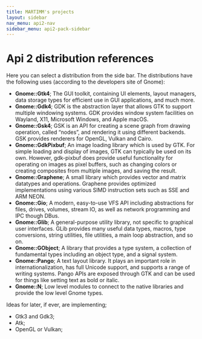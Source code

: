 ```yaml
---
title: MARTIMM's projects
layout: sidebar
nav_menu: api2-nav
sidebar_menu: api2-pack-sidebar
---
```


# Api 2 distribution references

Here you can select a distribution from the side bar. The distributions have the following uses (according to the developers site of Gnome):
* **Gnome::Gtk4**; The GUI toolkit, containing UI elements, layout managers, data storage types for efficient use in GUI applications, and much more.
* **Gnome::Gdk4**; GDK is the abstraction layer that allows GTK to support multiple windowing systems. GDK provides window system facilities on Wayland, X11, Microsoft Windows, and Apple macOS.
* **Gnome::Gsk4**; GSK is an API for creating a scene graph from drawing operation, called “nodes”, and rendering it using different backends. GSK provides renderers for OpenGL, Vulkan and Cairo.
&nbsp;
* **Gnome::GdkPixbuf**; An image loading library which is used by GTK. For simple loading and display of images, GTK can typically be used on its own. However, gdk-pixbuf does provide useful functionality for operating on images as pixel buffers, such as changing colors or creating composites from multiple images, and saving the result.
* **Gnome::Graphene**; A small library which provides vector and matrix datatypes and operations. Graphene provides optimized implementations using various SIMD instruction sets such as SSE and ARM NEON.
&nbsp;
* **Gnome::Gio**; A modern, easy-to-use VFS API including abstractions for files, drives, volumes, stream IO, as well as network programming and IPC though DBus.
* **Gnome::Glib**; A general-purpose utility library, not specific to graphical user interfaces. GLib provides many useful data types, macros, type conversions, string utilities, file utilities, a main loop abstraction, and so on.
* **Gnome::GObject**; A library that provides a type system, a collection of fundamental types including an object type, and a signal system. 
&nbsp;
* **Gnome::Pango**; A text layout library. It plays an important role in internationalization, has full Unicode support, and supports a range of writing systems. Pango APIs are exposed through GTK and can be used for things like setting text as bold or italic.
&nbsp;
* **Gnome::N**; Low level modules to connect to the native libraries and provide the low level Gnome types.

Ideas for later, if ever, are implementing;
* Gtk3 and Gdk3;
* Atk;
* OpenGL or Vulkan;



